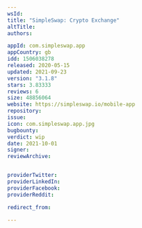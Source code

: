 ```yaml
---
wsId: 
title: "SimpleSwap: Crypto Exchange"
altTitle: 
authors:

appId: com.simpleswap.app
appCountry: gb
idd: 1506038278
released: 2020-05-15
updated: 2021-09-23
version: "3.1.8"
stars: 3.83333
reviews: 6
size: 48856064
website: https://simpleswap.io/mobile-app
repository: 
issue: 
icon: com.simpleswap.app.jpg
bugbounty: 
verdict: wip
date: 2021-10-01
signer: 
reviewArchive:


providerTwitter: 
providerLinkedIn: 
providerFacebook: 
providerReddit: 

redirect_from:

---
```


